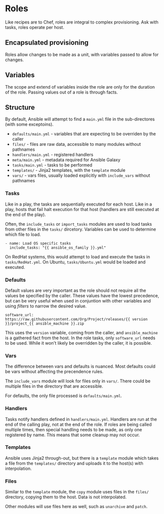 # Roles

Like recipes are to Chef, roles are integral to complex provisioning.  Ask with tasks,
roles operate per host.

## Encapsulated provisioning

Roles allow changes to be made as a unit, with variables passed to allow
for changes.

## Variables

The scope and extend of variables inside the role are only for the duration of the role.
Passing values out of a role is through facts.


## Structure

By default, Ansible will attempt to find a `main.yml` file in the sub-directores
(with some exceptoins).

* `defaults/main.yml` - variables that are expecting to be overriden by the caller
* `files/` - files are raw data, accessible to many modules without pathnames
* `handlers/main.yml` - registered handlers 
* `meta/main.yml` - metadata required for Ansible Galaxy
* `tasks/main.yml` - tasks to be performed
* `templates/` - Jinja2 templates, with the `template` module
* `vars/` - vars files, usually loaded explicitly with `include_vars` without
  pathnames

### Tasks

Like in a play, the tasks are sequentially executed for each host.  Like in a play,
hosts that fail halt execution for that host (handlers are still executed at the end
of the play).

Often, the `include_tasks` or `import_tasks` modules are used to load tasks from other
files in the `tasks/` dircetory.  Variables can be used to determine which file to
load.

    - name: Load OS specific tasks
      include_tasks: "{{ ansible_os_family }}.yml"

On RedHat systems, this would attempt to load and execute the tasks in
`tasks/RedHat.yml`.  On Ubuntu, `tasks/Ubuntu.yml` would be loaded
and executed.

### Defaults

Default values are very important as the role should not require all the values be
specified by the caller.  These values have the lowest precedence, but can be very
useful when used in conjuntion with other variables and using _filters_ to narrow
the desired value.

    software_url: https://raw.githubusercontent.com/Org/Project/releases/{{ version }}/project_{{ ansible_machine }}.zip

This uses the `version` variable, coming from the caller, and `ansible_machine` is a
gathered fact from the host.  In the role tasks, only `software_url` needs to be used.
While it won't likely be overridden by the caller, it is possible.

### Vars

The difference between vars and defaults is nuanced.  Most defaults could be vars without
affecting the precendence rules.

The `include_vars` module will look for files only in `vars/`.  There could be multiple
files in the directory that are accessible.

For defaults, the only file processed is `defaults/main.yml`.

### Handlers

Tasks notify handlers defined in `handlers/main.yml`.  Handlers are run at the end of the
calling play, not at the end of the role.  If roles are being called multiple times,
then special handling needs to be made, as only one registered by name.  This means that
some cleanup may not occur.

### Templates

Ansible uses Jinja2 through-out, but there is a `template` module which takes a file
from the `templates/` directory and uploads it to the host(s) with interpolation.

### Files

Similar to the `template` module, the `copy` module uses files in the `files/` directory, copying them to the host.  Data is not interpolated.

Other modules will use files here as well, such as `unarchive` and `patch`.
